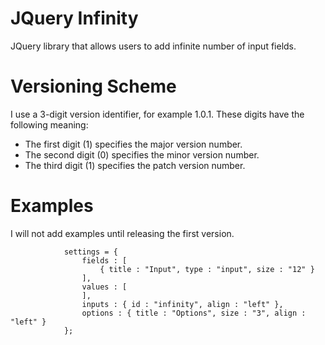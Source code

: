 # JQuery Infinity

JQuery library that allows users to add infinite number of input fields.

# Versioning Scheme

I use a 3-digit version identifier, for example 1.0.1. These digits have the following meaning:

* The first digit (1) specifies the major version number.
* The second digit (0) specifies the minor version number.
* The third digit (1) specifies the patch version number.

# Examples

I will not add examples until releasing the first version.

                settings = {
                    fields : [
                        { title : "Input", type : "input", size : "12" }
                    ],
                    values : [
                    ],
                    inputs : { id : "infinity", align : "left" },
                    options : { title : "Options", size : "3", align : "left" }
                };
